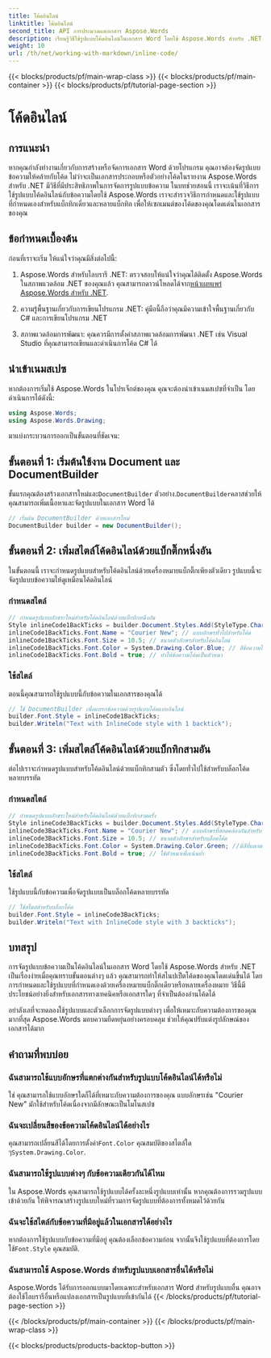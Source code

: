 ```yaml
---
title: โค้ดอินไลน์
linktitle: โค้ดอินไลน์
second_title: API การประมวลผลเอกสาร Aspose.Words
description: เรียนรู้วิธีใช้รูปแบบโค้ดอินไลน์ในเอกสาร Word โดยใช้ Aspose.Words สำหรับ .NET บทช่วยสอนนี้ครอบคลุมแบ็กทิกแบบเดี่ยวและหลายแบ็กทิกสำหรับการจัดรูปแบบโค้ด
weight: 10
url: /th/net/working-with-markdown/inline-code/
---
```


{{< blocks/products/pf/main-wrap-class >}}
{{< blocks/products/pf/main-container >}}
{{< blocks/products/pf/tutorial-page-section >}}

# โค้ดอินไลน์

## การแนะนำ

หากคุณกำลังทำงานเกี่ยวกับการสร้างหรือจัดการเอกสาร Word ด้วยโปรแกรม คุณอาจต้องจัดรูปแบบข้อความให้คล้ายกับโค้ด ไม่ว่าจะเป็นเอกสารประกอบหรือตัวอย่างโค้ดในรายงาน Aspose.Words สำหรับ .NET มีวิธีที่มีประสิทธิภาพในการจัดการรูปแบบข้อความ ในบทช่วยสอนนี้ เราจะเน้นที่วิธีการใช้รูปแบบโค้ดอินไลน์กับข้อความโดยใช้ Aspose.Words เราจะสำรวจวิธีการกำหนดและใช้รูปแบบที่กำหนดเองสำหรับแบ็กทิกเดี่ยวและหลายแบ็กทิก เพื่อให้เซกเมนต์ของโค้ดของคุณโดดเด่นในเอกสารของคุณ

## ข้อกำหนดเบื้องต้น

ก่อนที่เราจะเริ่ม ให้แน่ใจว่าคุณมีสิ่งต่อไปนี้:

1.  Aspose.Words สำหรับไลบรารี .NET: ตรวจสอบให้แน่ใจว่าคุณได้ติดตั้ง Aspose.Words ในสภาพแวดล้อม .NET ของคุณแล้ว คุณสามารถดาวน์โหลดได้จาก[หน้าเผยแพร่ Aspose.Words สำหรับ .NET](https://releases.aspose.com/words/net/).

2. ความรู้พื้นฐานเกี่ยวกับการเขียนโปรแกรม .NET: คู่มือนี้ถือว่าคุณมีความเข้าใจพื้นฐานเกี่ยวกับ C# และการเขียนโปรแกรม .NET

3. สภาพแวดล้อมการพัฒนา: คุณควรมีการตั้งค่าสภาพแวดล้อมการพัฒนา .NET เช่น Visual Studio ที่คุณสามารถเขียนและดำเนินการโค้ด C# ได้

## นำเข้าเนมสเปซ

หากต้องการเริ่มใช้ Aspose.Words ในโปรเจ็กต์ของคุณ คุณจะต้องนำเข้าเนมสเปซที่จำเป็น โดยดำเนินการได้ดังนี้:

```csharp
using Aspose.Words;
using Aspose.Words.Drawing;
```

มาแบ่งกระบวนการออกเป็นขั้นตอนที่ชัดเจน:

## ขั้นตอนที่ 1: เริ่มต้นใช้งาน Document และ DocumentBuilder

 ขั้นแรกคุณต้องสร้างเอกสารใหม่และ`DocumentBuilder` ตัวอย่าง.`DocumentBuilder`คลาสช่วยให้คุณสามารถเพิ่มเนื้อหาและจัดรูปแบบในเอกสาร Word ได้

```csharp
// เริ่มต้น DocumentBuilder ด้วยเอกสารใหม่
DocumentBuilder builder = new DocumentBuilder();
```

## ขั้นตอนที่ 2: เพิ่มสไตล์โค้ดอินไลน์ด้วยแบ็กติ๊กหนึ่งอัน

ในขั้นตอนนี้ เราจะกำหนดรูปแบบสำหรับโค้ดอินไลน์ด้วยเครื่องหมายแบ็กติ๊กเพียงตัวเดียว รูปแบบนี้จะจัดรูปแบบข้อความให้ดูเหมือนโค้ดอินไลน์

### กำหนดสไตล์

```csharp
// กำหนดรูปแบบอักขระใหม่สำหรับโค้ดอินไลน์ด้วยแบ็กทิกหนึ่งอัน
Style inlineCode1BackTicks = builder.Document.Styles.Add(StyleType.Character, "InlineCode");
inlineCode1BackTicks.Font.Name = "Courier New"; // แบบอักษรทั่วไปสำหรับโค้ด
inlineCode1BackTicks.Font.Size = 10.5; // ขนาดตัวอักษรสำหรับโค้ดอินไลน์
inlineCode1BackTicks.Font.Color = System.Drawing.Color.Blue; // สีข้อความโค้ด
inlineCode1BackTicks.Font.Bold = true; // ทำให้ข้อความโค้ดเป็นตัวหนา
```

### ใช้สไตล์

ตอนนี้คุณสามารถใช้รูปแบบนี้กับข้อความในเอกสารของคุณได้

```csharp
// ใช้ DocumentBuilder เพื่อแทรกข้อความด้วยรูปแบบโค้ดแบบอินไลน์
builder.Font.Style = inlineCode1BackTicks;
builder.Writeln("Text with InlineCode style with 1 backtick");
```

## ขั้นตอนที่ 3: เพิ่มสไตล์โค้ดอินไลน์ด้วยแบ็กทิกสามอัน

ต่อไปเราจะกำหนดรูปแบบสำหรับโค้ดอินไลน์ด้วยแบ็กทิกสามตัว ซึ่งโดยทั่วไปใช้สำหรับบล็อกโค้ดหลายบรรทัด

### กำหนดสไตล์

```csharp
// กำหนดรูปแบบอักขระใหม่สำหรับโค้ดอินไลน์ด้วยแบ็กทิกสามครั้ง
Style inlineCode3BackTicks = builder.Document.Styles.Add(StyleType.Character, "InlineCode.3");
inlineCode3BackTicks.Font.Name = "Courier New"; // แบบอักษรที่สอดคล้องกันสำหรับรหัส
inlineCode3BackTicks.Font.Size = 10.5; // ขนาดตัวอักษรสำหรับบล็อคโค้ด
inlineCode3BackTicks.Font.Color = System.Drawing.Color.Green; //มีสีที่แตกต่างกันเพื่อการมองเห็น
inlineCode3BackTicks.Font.Bold = true; // ใช้ตัวหนาเพื่อเน้นย้ำ
```

### ใช้สไตล์

ใช้รูปแบบนี้กับข้อความเพื่อจัดรูปแบบเป็นบล็อกโค้ดหลายบรรทัด

```csharp
// ใช้สไตล์สำหรับบล็อกโค้ด
builder.Font.Style = inlineCode3BackTicks;
builder.Writeln("Text with InlineCode style with 3 backticks");
```

## บทสรุป

การจัดรูปแบบข้อความเป็นโค้ดอินไลน์ในเอกสาร Word โดยใช้ Aspose.Words สำหรับ .NET เป็นเรื่องง่ายเมื่อคุณทราบขั้นตอนต่างๆ แล้ว คุณสามารถทำให้สไนปเป็ตโค้ดของคุณโดดเด่นขึ้นได้ โดยการกำหนดและใช้รูปแบบที่กำหนดเองด้วยเครื่องหมายแบ็กติ๊กเดียวหรือหลายเครื่องหมาย วิธีนี้มีประโยชน์อย่างยิ่งสำหรับเอกสารทางเทคนิคหรือเอกสารใดๆ ที่จำเป็นต้องอ่านโค้ดได้

อย่าลังเลที่จะทดลองใช้รูปแบบและตัวเลือกการจัดรูปแบบต่างๆ เพื่อให้เหมาะกับความต้องการของคุณมากที่สุด Aspose.Words มอบความยืดหยุ่นอย่างครอบคลุม ช่วยให้คุณปรับแต่งรูปลักษณ์ของเอกสารได้มาก

## คำถามที่พบบ่อย

### ฉันสามารถใช้แบบอักษรที่แตกต่างกันสำหรับรูปแบบโค้ดอินไลน์ได้หรือไม่
ใช่ คุณสามารถใช้แบบอักษรใดก็ได้ที่เหมาะกับความต้องการของคุณ แบบอักษรเช่น "Courier New" มักใช้สำหรับโค้ดเนื่องจากมีลักษณะเป็นโมโนสเปซ

### ฉันจะเปลี่ยนสีของข้อความโค้ดอินไลน์ได้อย่างไร
 คุณสามารถเปลี่ยนสีได้โดยการตั้งค่า`Font.Color` คุณสมบัติของสไตล์ใด ๆ`System.Drawing.Color`.

### ฉันสามารถใช้รูปแบบต่างๆ กับข้อความเดียวกันได้ไหม
ใน Aspose.Words คุณสามารถใช้รูปแบบได้ครั้งละหนึ่งรูปแบบเท่านั้น หากคุณต้องการรวมรูปแบบเข้าด้วยกัน ให้พิจารณาสร้างรูปแบบใหม่ที่รวมการจัดรูปแบบที่ต้องการทั้งหมดไว้ด้วยกัน

### ฉันจะใช้สไตล์กับข้อความที่มีอยู่แล้วในเอกสารได้อย่างไร
 หากต้องการใช้รูปแบบกับข้อความที่มีอยู่ คุณต้องเลือกข้อความก่อน จากนั้นจึงใช้รูปแบบที่ต้องการโดยใช้`Font.Style` คุณสมบัติ.

### ฉันสามารถใช้ Aspose.Words สำหรับรูปแบบเอกสารอื่นได้หรือไม่
Aspose.Words ได้รับการออกแบบมาโดยเฉพาะสำหรับเอกสาร Word สำหรับรูปแบบอื่น คุณอาจต้องใช้ไลบรารีอื่นหรือแปลงเอกสารเป็นรูปแบบที่เข้ากันได้
{{< /blocks/products/pf/tutorial-page-section >}}

{{< /blocks/products/pf/main-container >}}
{{< /blocks/products/pf/main-wrap-class >}}

{{< blocks/products/products-backtop-button >}}
